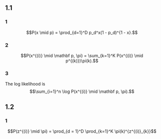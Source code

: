 ## 1.1
### 1
$$P(x \mid p) = \prod_{d=1}^D p_d^x(1 - p_d)^{1 - x}.$$
### 2
$$P(x^{(i)} \mid \mathbf p, \pi) = \sum_{k=1}^K P(x^{(i)} \mid p^{(k)})\pi(k).$$
### 3
The log likelihood is
$$\sum_{i=1}^n \log P(x^{(i)} \mid \mathbf p, \pi).$$
## 1.2
### 1
$$P(z^{(i)} \mid \pi) = \prod_{d = 1}^D \prod_{k=1}^K \pi(k)^{z^{(i)}_{k}}$$